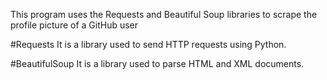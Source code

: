 This program uses the Requests and Beautiful Soup libraries to scrape the profile picture of a GitHub user

#Requests 
It is a library used to send HTTP requests using Python.

#BeautifulSoup 
It is a library used to parse HTML and XML documents.
